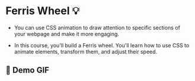 # Ferris Wheel :bulb:

- You can use CSS animation to draw attention to specific sections of your webpage and make it more engaging.

- In this course, you'll build a Ferris wheel. You'll learn how to use CSS to animate elements, transform them, and adjust their speed.


## :camera_flash: Demo GIF
